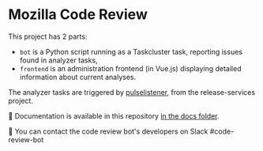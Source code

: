 # Mozilla Code Review

This project has 2 parts:

* `bot` is a Python script running as a Taskcluster task, reporting issues found in analyzer tasks,
* `frontend` is an administration frontend (in Vue.js) displaying detailed information about current analyses.

The analyzer tasks are triggered by [pulselistener](https://github.com/mozilla/release-services/tree/master/src/pulselistener), from the release-services project.

:blue_book: Documentation is available in this repository [in the docs folder](docs/summary.md).

:loudspeaker: You can contact the code review bot's developers on Slack #code-review-bot
